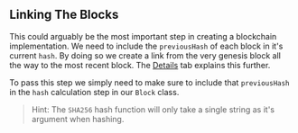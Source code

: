 ## Linking The Blocks

This could arguably be the most important step in creating a blockchain implementation. We need to include the `previousHash` of each block in it's current `hash`. By doing so we create a link from the very genesis block all the way to the most recent block. The [Details](?tab=details) tab explains this further. 

To pass this step we simply need to make sure to include that `previousHash` in the `hash` calculation step in our `Block` class.

> Hint: The `SHA256` hash function will only take a single string as it's argument when hashing. 